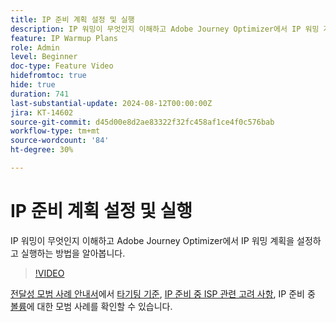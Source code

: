```yaml
---
title: IP 준비 계획 설정 및 실행
description: IP 워밍이 무엇인지 이해하고 Adobe Journey Optimizer에서 IP 워밍 계획을 설정하고 실행하는 방법을 알아봅니다.
feature: IP Warmup Plans
role: Admin
level: Beginner
doc-type: Feature Video
hidefromtoc: true
hide: true
duration: 741
last-substantial-update: 2024-08-12T00:00:00Z
jira: KT-14602
source-git-commit: d45d00e8d2ae83322f32fc458af1ce4f0c576bab
workflow-type: tm+mt
source-wordcount: '84'
ht-degree: 30%

---
```



# IP 준비 계획 설정 및 실행

IP 워밍이 무엇인지 이해하고 Adobe Journey Optimizer에서 IP 워밍 계획을 설정하고 실행하는 방법을 알아봅니다.

>[!VIDEO](https://video.tv.adobe.com/v/3432637/?learn=on)

[전달성 모범 사례 안내서](https://experienceleague.adobe.com/ko/docs/deliverability-learn/deliverability-best-practice-guide/introduction)에서 [타기팅 기준](https://experienceleague.adobe.com/ko/docs/deliverability-learn/deliverability-best-practice-guide/transition-process/targeting-criteria), [IP 준비 중 ISP 관련 고려 사항](https://experienceleague.adobe.com/ko/docs/deliverability-learn/deliverability-best-practice-guide/transition-process/isp-specific-considerations-during-ip-warming), IP 준비 중 [볼륨](https://experienceleague.adobe.com/ko/docs/deliverability-learn/deliverability-best-practice-guide/transition-process/volume)에 대한 모범 사례를 확인할 수 있습니다.
